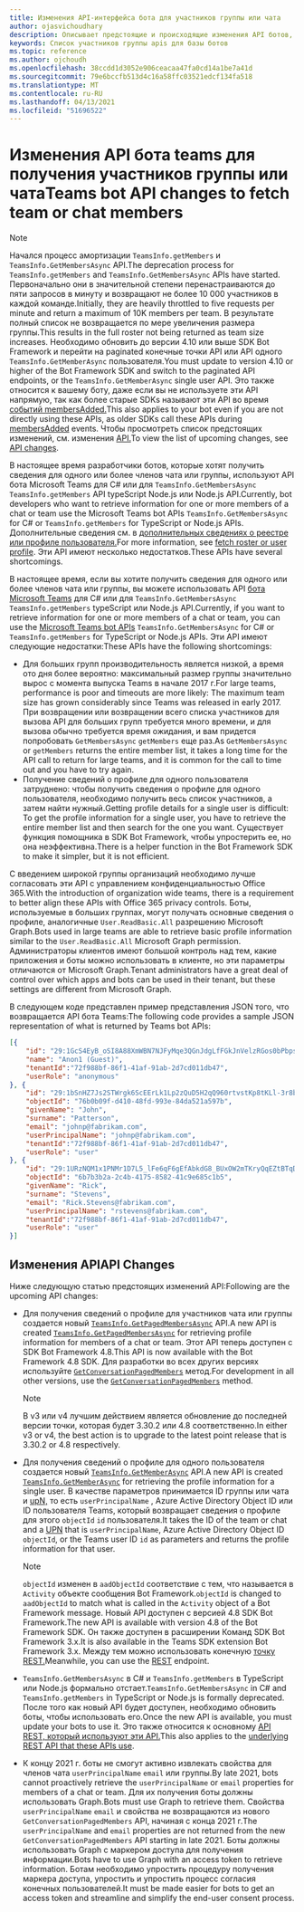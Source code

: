 ```yaml
---
title: Изменения API-интерфейса бота для участников группы или чата
author: ojasvichoudhary
description: Описывает предстоящие и происходящие изменения API ботов, используемых для искания членов групп и чатов
keywords: Список участников группы apis для базы ботов
ms.topic: reference
ms.author: ojchoudh
ms.openlocfilehash: 38ccdd1d3052e906ceacaa47fa0cd14a1be7a41d
ms.sourcegitcommit: 79e6bccfb513d4c16a58ffc03521edcf134fa518
ms.translationtype: MT
ms.contentlocale: ru-RU
ms.lasthandoff: 04/13/2021
ms.locfileid: "51696522"
---
```

# <a name="teams-bot-api-changes-to-fetch-team-or-chat-members"></a><span data-ttu-id="43d3f-104">Изменения API бота teams для получения участников группы или чата</span><span class="sxs-lookup"><span data-stu-id="43d3f-104">Teams bot API changes to fetch team or chat members</span></span>

>[!NOTE]
> <span data-ttu-id="43d3f-105">Начался процесс амортизации `TeamsInfo.getMembers` и `TeamsInfo.GetMembersAsync` API.</span><span class="sxs-lookup"><span data-stu-id="43d3f-105">The deprecation process for `TeamsInfo.getMembers` and `TeamsInfo.GetMembersAsync` APIs have started.</span></span> <span data-ttu-id="43d3f-106">Первоначально они в значительной степени перенастраиваются до пяти запросов в минуту и возвращают не более 10 000 участников в каждой команде.</span><span class="sxs-lookup"><span data-stu-id="43d3f-106">Initially, they are heavily throttled to five requests per minute and return a maximum of 10K members per team.</span></span> <span data-ttu-id="43d3f-107">В результате полный список не возвращается по мере увеличения размера группы.</span><span class="sxs-lookup"><span data-stu-id="43d3f-107">This results in the full roster not being returned as team size increases.</span></span>
> <span data-ttu-id="43d3f-108">Необходимо обновить до версии 4.10 или выше SDK Bot Framework и перейти на paginated конечные точки API или API одного `TeamsInfo.GetMemberAsync` пользователя.</span><span class="sxs-lookup"><span data-stu-id="43d3f-108">You must update to version 4.10 or higher of the Bot Framework SDK and switch to the paginated API endpoints, or the `TeamsInfo.GetMemberAsync` single user API.</span></span> <span data-ttu-id="43d3f-109">Это также относится к вашему боту, даже если вы не используете эти API напрямую, так как более старые SDKs называют эти API во время [событий membersAdded.](../bots/how-to/conversations/subscribe-to-conversation-events.md#team-members-added)</span><span class="sxs-lookup"><span data-stu-id="43d3f-109">This also applies to your bot even if you are not directly using these APIs, as older SDKs call these APIs during [membersAdded](../bots/how-to/conversations/subscribe-to-conversation-events.md#team-members-added) events.</span></span> <span data-ttu-id="43d3f-110">Чтобы просмотреть список предстоящих изменений, см. изменения [API.](team-chat-member-api-changes.md#api-changes)</span><span class="sxs-lookup"><span data-stu-id="43d3f-110">To view the list of upcoming changes, see [API changes](team-chat-member-api-changes.md#api-changes).</span></span> 

<span data-ttu-id="43d3f-111">В настоящее время разработчики ботов, которые хотят получить сведения для одного или более членов чата или группы, используют API бота Microsoft Teams для C# или для `TeamsInfo.GetMembersAsync` `TeamsInfo.getMembers` API typeScript Node.js или Node.js API.</span><span class="sxs-lookup"><span data-stu-id="43d3f-111">Currently, bot developers who want to retrieve information for one or more members of a chat or team use the Microsoft Teams bot APIs `TeamsInfo.GetMembersAsync` for C# or `TeamsInfo.getMembers` for TypeScript or Node.js APIs.</span></span> <span data-ttu-id="43d3f-112">Дополнительные сведения см. в [дополнительных сведениях о реестре или профиле пользователя.](../bots/how-to/get-teams-context.md#fetch-the-roster-or-user-profile)</span><span class="sxs-lookup"><span data-stu-id="43d3f-112">For more information, see [fetch roster or user profile](../bots/how-to/get-teams-context.md#fetch-the-roster-or-user-profile).</span></span> <span data-ttu-id="43d3f-113">Эти API имеют несколько недостатков.</span><span class="sxs-lookup"><span data-stu-id="43d3f-113">These APIs have several shortcomings.</span></span>

<span data-ttu-id="43d3f-114">В настоящее время, если вы хотите получить сведения для одного или более членов чата или группы, вы можете использовать API [бота Microsoft Teams](https://docs.microsoft.com/microsoftteams/platform/bots/how-to/get-teams-context?tabs=dotnet#fetch-the-roster-or-user-profile) для C# или для `TeamsInfo.GetMembersAsync` `TeamsInfo.getMembers` typeScript или Node.js API.</span><span class="sxs-lookup"><span data-stu-id="43d3f-114">Currently, if you want to retrieve information for one or more members of a chat or team, you can use the [Microsoft Teams bot APIs](https://docs.microsoft.com/microsoftteams/platform/bots/how-to/get-teams-context?tabs=dotnet#fetch-the-roster-or-user-profile) `TeamsInfo.GetMembersAsync` for C# or `TeamsInfo.getMembers` for TypeScript or Node.js APIs.</span></span> <span data-ttu-id="43d3f-115">Эти API имеют следующие недостатки:</span><span class="sxs-lookup"><span data-stu-id="43d3f-115">These APIs have the following shortcomings:</span></span>

* <span data-ttu-id="43d3f-116">Для больших групп производительность является низкой, а время ото дня более вероятно: максимальный размер группы значительно вырос с момента выпуска Teams в начале 2017 г.</span><span class="sxs-lookup"><span data-stu-id="43d3f-116">For large teams, performance is poor and timeouts are more likely: The maximum team size has grown considerably since Teams was released in early 2017.</span></span> <span data-ttu-id="43d3f-117">При возвращении или возвращении всего списка участников для вызова API для больших групп требуется много времени, и для вызова обычно требуется время ожидания, и вам придется попробовать `GetMembersAsync` `getMembers` еще раз.</span><span class="sxs-lookup"><span data-stu-id="43d3f-117">As `GetMembersAsync` or `getMembers` returns the entire member list, it takes a long time for the API call to return for large teams, and it is common for the call to time out and you have to try again.</span></span>
* <span data-ttu-id="43d3f-118">Получение сведений о профиле для одного пользователя затруднено: чтобы получить сведения о профиле для одного пользователя, необходимо получить весь список участников, а затем найти нужный.</span><span class="sxs-lookup"><span data-stu-id="43d3f-118">Getting profile details for a single user is difficult: To get the profile information for a single user, you have to retrieve the entire member list and then search for the one you want.</span></span> <span data-ttu-id="43d3f-119">Существует функция помощника в SDK Bot Framework, чтобы упростерить ее, но она неэффективна.</span><span class="sxs-lookup"><span data-stu-id="43d3f-119">There is a helper function in the Bot Framework SDK to make it simpler, but it is not efficient.</span></span>

<span data-ttu-id="43d3f-120">С введением широкой группы организаций необходимо лучше согласовать эти API с управлением конфиденциальностью Office 365.</span><span class="sxs-lookup"><span data-stu-id="43d3f-120">With the introduction of organization wide teams, there is a requirement to better align these APIs with Office 365 privacy controls.</span></span> <span data-ttu-id="43d3f-121">Боты, используемые в больших группах, могут получать основные сведения о профиле, аналогичные `User.ReadBasic.All` разрешению Microsoft Graph.</span><span class="sxs-lookup"><span data-stu-id="43d3f-121">Bots used in large teams are able to retrieve basic profile information similar to the `User.ReadBasic.All` Microsoft Graph permission.</span></span> <span data-ttu-id="43d3f-122">Администраторы клиентов имеют большой контроль над тем, какие приложения и боты можно использовать в клиенте, но эти параметры отличаются от Microsoft Graph.</span><span class="sxs-lookup"><span data-stu-id="43d3f-122">Tenant administrators have a great deal of control over which apps and bots can be used in their tenant, but these settings are different from Microsoft Graph.</span></span>

<span data-ttu-id="43d3f-123">В следующем коде представлен пример представления JSON того, что возвращается API бота Teams:</span><span class="sxs-lookup"><span data-stu-id="43d3f-123">The following code provides a sample JSON representation of what is returned by Teams bot APIs:</span></span>

```json
[{
    "id": "29:1GcS4EyB_oSI8A88XmWBN7NJFyMqe3QGnJdgLfFGkJnVelzRGos0bPbpsfJjcbAD22bmKc4GMbrY2g4JDrrA8vM06X1-cHHle4zOE6U4ttcc",
    "name": "Anon1 (Guest)",
    "tenantId":"72f988bf-86f1-41af-91ab-2d7cd011db47",
    "userRole": "anonymous"
}, {
    "id": "29:1bSnHZ7Js2STWrgk6ScEErLk1Lp2zQuD5H2qQ960rtvstKp8tKLl-3r8b6DoW0QxZimuTxk_kupZ1DBMpvIQQUAZL-PNj0EORDvRZXy8kvWk",
    "objectId": "76b0b09f-d410-48fd-993e-84da521a597b",
    "givenName": "John",
    "surname": "Patterson",
    "email": "johnp@fabrikam.com",
    "userPrincipalName": "johnp@fabrikam.com",
    "tenantId":"72f988bf-86f1-41af-91ab-2d7cd011db47",
    "userRole": "user"
}, {
    "id": "29:1URzNQM1x1PNMr1D7L5_lFe6qF6gEfAbkdG8_BUxOW2mTKryQqEZtBTqDt10-MghkzjYDuUj4KG6nvg5lFAyjOLiGJ4jzhb99WrnI7XKriCs",
    "objectId": "6b7b3b2a-2c4b-4175-8582-41c9e685c1b5",
    "givenName": "Rick",
    "surname": "Stevens",
    "email": "Rick.Stevens@fabrikam.com",
    "userPrincipalName": "rstevens@fabrikam.com",
    "tenantId":"72f988bf-86f1-41af-91ab-2d7cd011db47",
    "userRole": "user"
}]
```

## <a name="api-changes"></a><span data-ttu-id="43d3f-124">Изменения API</span><span class="sxs-lookup"><span data-stu-id="43d3f-124">API Changes</span></span>

<span data-ttu-id="43d3f-125">Ниже следующую статью предстоящих изменений API:</span><span class="sxs-lookup"><span data-stu-id="43d3f-125">Following are the upcoming API changes:</span></span>

* <span data-ttu-id="43d3f-126">Для получения сведений о профиле для участников чата или группы создается новый [`TeamsInfo.GetPagedMembersAsync`](https://docs.microsoft.com/microsoftteams/platform/bots/how-to/get-teams-context?tabs=dotnet#fetch-the-roster-or-user-profile) API.</span><span class="sxs-lookup"><span data-stu-id="43d3f-126">A new API is created [`TeamsInfo.GetPagedMembersAsync`](https://docs.microsoft.com/microsoftteams/platform/bots/how-to/get-teams-context?tabs=dotnet#fetch-the-roster-or-user-profile) for retrieving profile information for members of a chat or team.</span></span> <span data-ttu-id="43d3f-127">Этот API теперь доступен с SDK Bot Framework 4.8.</span><span class="sxs-lookup"><span data-stu-id="43d3f-127">This API is now available with the Bot Framework 4.8 SDK.</span></span> <span data-ttu-id="43d3f-128">Для разработки во всех других версиях используйте [`GetConversationPagedMembers`](https://docs.microsoft.com/dotnet/api/microsoft.bot.connector.conversationsextensions.getconversationpagedmembersasync?view=botbuilder-dotnet-stable&preserve-view=true) метод.</span><span class="sxs-lookup"><span data-stu-id="43d3f-128">For development in all other versions, use the [`GetConversationPagedMembers`](https://docs.microsoft.com/dotnet/api/microsoft.bot.connector.conversationsextensions.getconversationpagedmembersasync?view=botbuilder-dotnet-stable&preserve-view=true) method.</span></span>

    > [!NOTE]
    > <span data-ttu-id="43d3f-129">В v3 или v4 лучшим действием является обновление до последней версии точки, которая будет 3.30.2 или 4.8 соответственно.</span><span class="sxs-lookup"><span data-stu-id="43d3f-129">In either v3 or v4, the best action is to upgrade to the latest point release that is 3.30.2 or 4.8 respectively.</span></span>

* <span data-ttu-id="43d3f-130">Для получения сведений о профиле для одного пользователя создается новый [`TeamsInfo.GetMemberAsync`](https://docs.microsoft.com/microsoftteams/platform/bots/how-to/get-teams-context?tabs=dotnet#get-single-member-details) API.</span><span class="sxs-lookup"><span data-stu-id="43d3f-130">A new API is created [`TeamsInfo.GetMemberAsync`](https://docs.microsoft.com/microsoftteams/platform/bots/how-to/get-teams-context?tabs=dotnet#get-single-member-details) for retrieving the profile information for a single user.</span></span> <span data-ttu-id="43d3f-131">В качестве параметров принимается ID группы или чата и [upN,](https://docs.microsoft.com/windows/win32/ad/naming-properties#userprincipalname) то есть `userPrincipalName` , Azure Active Directory Object ID или ID пользователя Teams, который возвращает сведения о профиле для этого `objectId` `id` пользователя.</span><span class="sxs-lookup"><span data-stu-id="43d3f-131">It takes the ID of the team or chat and a [UPN](https://docs.microsoft.com/windows/win32/ad/naming-properties#userprincipalname) that is `userPrincipalName`, Azure Active Directory Object ID `objectId`, or the Teams user ID `id` as parameters and returns the profile information for that user.</span></span>

    > [!NOTE]
    > <span data-ttu-id="43d3f-132">`objectId` изменен в `aadObjectId` соответствие с тем, что называется в `Activity` объекте сообщения Bot Framework.</span><span class="sxs-lookup"><span data-stu-id="43d3f-132">`objectId` is changed to `aadObjectId` to match what is called in the `Activity` object of a Bot Framework message.</span></span> <span data-ttu-id="43d3f-133">Новый API доступен с версией 4.8 SDK Bot Framework.</span><span class="sxs-lookup"><span data-stu-id="43d3f-133">The new API is available with version 4.8 of the Bot Framework SDK.</span></span> <span data-ttu-id="43d3f-134">Он также доступен в расширении Команд SDK Bot Framework 3.x.</span><span class="sxs-lookup"><span data-stu-id="43d3f-134">It is also available in the Teams SDK extension Bot Framework 3.x.</span></span> <span data-ttu-id="43d3f-135">Между тем можно использовать конечную [точку REST.](https://docs.microsoft.com/microsoftteams/platform/bots/how-to/get-teams-context?tabs=json#get-single-member-details)</span><span class="sxs-lookup"><span data-stu-id="43d3f-135">Meanwhile, you can use the [REST](https://docs.microsoft.com/microsoftteams/platform/bots/how-to/get-teams-context?tabs=json#get-single-member-details) endpoint.</span></span>

* <span data-ttu-id="43d3f-136">`TeamsInfo.GetMembersAsync` в C# и `TeamsInfo.getMembers` в TypeScript или Node.js формально отстает.</span><span class="sxs-lookup"><span data-stu-id="43d3f-136">`TeamsInfo.GetMembersAsync` in C# and `TeamsInfo.getMembers` in TypeScript or Node.js is formally deprecated.</span></span> <span data-ttu-id="43d3f-137">После того как новый API будет доступен, необходимо обновить боты, чтобы использовать его.</span><span class="sxs-lookup"><span data-stu-id="43d3f-137">Once the new API is available, you must update your bots to use it.</span></span> <span data-ttu-id="43d3f-138">Это также относится к основному [API REST, который используют эти API.](https://docs.microsoft.com/microsoftteams/platform/bots/how-to/get-teams-context?tabs=json#tabpanel_CeZOj-G++Q_json)</span><span class="sxs-lookup"><span data-stu-id="43d3f-138">This also applies to the [underlying REST API that these APIs use](https://docs.microsoft.com/microsoftteams/platform/bots/how-to/get-teams-context?tabs=json#tabpanel_CeZOj-G++Q_json).</span></span>
* <span data-ttu-id="43d3f-139">К концу 2021 г. боты не смогут активно извлекать свойства для членов чата `userPrincipalName` `email` или группы.</span><span class="sxs-lookup"><span data-stu-id="43d3f-139">By late 2021, bots cannot proactively retrieve the `userPrincipalName` or `email` properties for members of a chat or team.</span></span> <span data-ttu-id="43d3f-140">Для их получения боты должны использовать Graph.</span><span class="sxs-lookup"><span data-stu-id="43d3f-140">Bots must use Graph to retrieve them.</span></span> <span data-ttu-id="43d3f-141">Свойства `userPrincipalName` `email` и свойства не возвращаются из нового `GetConversationPagedMembers` API, начиная с конца 2021 г.</span><span class="sxs-lookup"><span data-stu-id="43d3f-141">The `userPrincipalName` and `email` properties are not returned from the new `GetConversationPagedMembers` API starting in late 2021.</span></span> <span data-ttu-id="43d3f-142">Боты должны использовать Graph с маркером доступа для получения информации.</span><span class="sxs-lookup"><span data-stu-id="43d3f-142">Bots have to use Graph with an access token to retrieve information.</span></span> <span data-ttu-id="43d3f-143">Ботам необходимо упростить процедуру получения маркера доступа, упростить и упростить процесс согласия конечных пользователей.</span><span class="sxs-lookup"><span data-stu-id="43d3f-143">It must be made easier for bots to get an access token and streamline and simplify the end-user consent process.</span></span>
